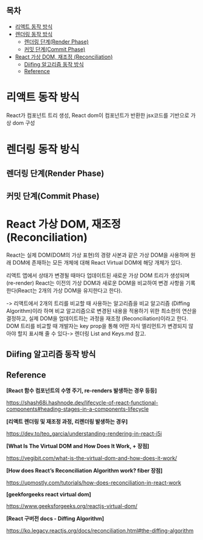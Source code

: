 <h2>목차</h2>

- [리액트 동작 방식](#리액트-동작-방식)
- [렌더링 동작 방식](#렌더링-동작-방식)
  - [렌더링 단계(Render Phase)](#렌더링-단계render-phase)
  - [커밋 단계(Commit Phase)](#커밋-단계commit-phase)
- [React 가상 DOM, 재조정 (Reconciliation)](#react-가상-dom-재조정-reconciliation)
  - [Diifing 알고리즘 동작 방식](#diifing-알고리즘-동작-방식)
  - [Reference](#reference)

# 리액트 동작 방식 
<!-- react, react-dom 내용 추가 필 -->
React가 컴포넌트 트리 생성,
React dom이 컴포넌트가 반환한 jsx코드를 기반으로 가상 dom 구성



# 렌더링 동작 방식

## 렌더링 단계(Render Phase)

## 커밋 단계(Commit Phase)

# React 가상 DOM, 재조정 (Reconciliation)
<!-- 재조정 디테일하게, 딥하게 한번 봐야될 듯. 재조정 엔진 fider 포함 -->
React는 실제 DOM(DOM의 가상 표현)의 경량 사본과 같은 가상 DOM을 사용하며 원래 DOM에 존재하는 모든 개체에 대해 React Virtual DOM에 해당 개체가 있다.

리액트 앱에서 상태가 변경될 때마다 업데이트된 새로운 가상 DOM 트리가 생성되며(re-render) React는 이전의 가상 DOM과 새로운 DOM을 비교하여 변경 사항을 기록한다(React는 2개의 가상 DOM을 유지한다고 한다).

-> 리액트에서 2개의 트리를 비교할 때 사용하는 알고리즘을 비교 알고리즘 (Diffing Algorithm)이라 하며 비교 알고리즘으로 변경된 내용을 적용하기 위한 최소한의 연산을 결정하고, 실제 DOM을 업데이트하는 과정을 재조정 (Reconciliation)이라고 한다. DOM 트리를 비교할 때 개발자는 key prop을 통해 어떤 자식 엘리먼트가 변경되지 않아야 할지 표시해 줄 수 있다-> 렌더링 List and Keys.md 참고.

<!-- 그런 다음 실제 브라우저 DOM에 변경된 요소만 업데이트하여 브라우저에 렌더링한다 -> 커밋 phase. -->

<!-- 브라우저 DOM을 생성하거나 변경된 경우 **변경된 곳만을 동기화**하여 브라우저 출력을 업데이트하한다(즉 React는 렌더링 간에 차이가 있는 경우에만 DOM 노드를 변경한다),  -->

## Diifing 알고리즘 동작 방식

## Reference

**[React 함수 컴포넌트의 수명 주기, re-renders 발생하는 경우 등등]**

https://shash68i.hashnode.dev/lifecycle-of-react-functional-components#heading-stages-in-a-components-lifecycle

**[리액트 렌더링 및 재조정 과정, 리렌더링 발생하는 경우]**

https://dev.to/teo_garcia/understanding-rendering-in-react-i5i

**[What Is The Virtual DOM and How Does It Work, + 장점]**

https://vegibit.com/what-is-the-virtual-dom-and-how-does-it-work/

**[How does React’s Reconciliation Algorithm work? fiber 장점]**

https://upmostly.com/tutorials/how-does-reconciliation-in-react-work

**[geekforgeeks react virtual dom]**

https://www.geeksforgeeks.org/reactjs-virtual-dom/

**[React 구버전 docs - Diffing Algorithm]**

https://ko.legacy.reactjs.org/docs/reconciliation.html#the-diffing-algorithm